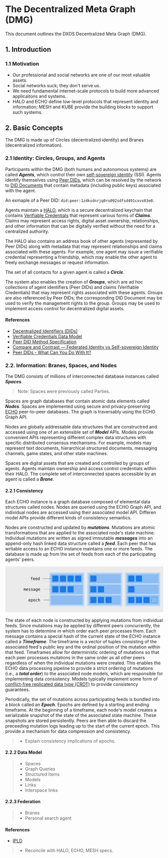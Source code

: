 # The Decentralized Meta Graph (DMG)

This document outlines the DXOS Decentralized Meta Graph (DMG).

## 1. Introduction

### 1.1 Motivation

- Our professional and social networks are one of our most valuable assets.
- Social networks suck; they don't serve us.
- We need fundamental internet-scale protocols to build more advanced applicaitons and systems.
- HALO and ECHO define low-level protocols that represent identity and information;
  MESH and KUBE provide the building blocks to support such systems.


## 2. Basic Concepts

The DMG is made up of Circles (decentralized identity) and Branes (decentralized information).


### 2.1 Identity: Circles, Groups, and Agents

Participants within the DMG (both humans and autonomous systems) are called ***Agents***,
which control their own [self-sovereign identity](https://academy.affinidi.com/compare-and-contrast-federated-identity-vs-self-sovereign-identity-227a85cbab18) (SSI).
Agents identify themselves using [Peer DIDs](https://www.w3.org/TR/vc-data-model),
which can be resolved by the network to [DID Documents](https://www.w3.org/TR/did-core/#dfn-did-documents) that contain metadata (including public keys) associated with the agent.

An exmaple of a Peer DID: `did:peer:1zdksdnrjq0ru092sdfsd491cxvs03e0`.

Agents maintain a [HALO](./halo-spec.md), which is a secure decentralized keychain that contains [Verifiable Credentials](https://www.w3.org/TR/vc-data-model) that represent various forms of ***Claims***.
Claims may represent access rights, digital asset ownership, relationships, and other information that can be digitally verified without the need for a centralized authority.

The HALO also contains an address book of other agents (represented by Peer DIDs) along with metadata that may represent relationships and claims associated with these agents. For example, one agent may issue a verifiable credential representing a friendship, which may enable the other agent to freely exchange messages or request information.

The set of all contacts for a given agent is called a ***Circle***.

The system also enables the creation of ***Groups***, which are ad hoc collections of agent identifiers (Peer DIDs) and claims (Verifiable Credentials) that may represent rights associated with these agents.
Groups are also referenced by Peer DIDs; the corresponding DID Document may be used to verify the management rights to the group.
Groups may be used to implement access control for decentralized digital assets.


#### References

- [Decentralized Identifiers (DIDs)](https://www.w3.org/TR/did-core)
- [Verifiable Credentials Data Model](https://www.w3.org/TR/vc-data-model)
- [Peer DID Method Specification](https://identity.foundation/peer-did-method-spec)
- [Compare and Contrast — Federated Identity vs Self-sovereign Identity](https://academy.affinidi.com/compare-and-contrast-federated-identity-vs-self-sovereign-identity-227a85cbab18)
- [Peer DIDs - What Can You Do With It?](https://academy.affinidi.com/peer-dids-an-off-ledger-did-implementation-5cb6ee6eb168)


### 2.2. Information: Branes, Spaces, and Nodes

The DMG consists of millions of interconnected database instances called ***Spaces***.

> Note: Spaces were previously called Parties.

Spaces are graph databases that contain atomic data elements called ***Nodes***.
Spaces are implemented using secure and privacy-preserving [ECHO](./echo-spec.md) peer-to-peer databases.
The graph is traversably using the ECHO Graph API.

Nodes are globally addressable data structures that are constructred and accessed using one of an extensible set of ***Model*** APIs.
Models provide convenient APIs representing different complex data structures with specific distributed consensus mechanisms.
For example, models may represent text documents, hierarchical structured documents, messaging channels, game states, and other state machines.

Spaces are digital assets that are created and controlled by groups of agents.
Agents maintain ownership and access control credentials within their HALO. 
The complete set of interconnected spaces accessible by an agent is called a ***Brane***.


#### 2.2.1 Consistency

Each ECHO instance is a graph database composed of elemental data structures called nodes.
Nodes are queried using the ECHO Graph API, and individual nodes are accessed using their associated model API.
Differen model APIs provide different kinds of consistency semantics.

Nodes are constructed and updated by ***mutations***.
Mutations are atomic transformations that are applied to the associated node's state machine.
Individual mutations are written as signed immutable ***messages*** into an append-only hash linked data structure called a ***feed***.
Each peer that has writable access to an ECHO instance maintains one or more feeds.
The database is made up from the set of feeds from each of the participating agents' peers.

![Epochs](./diagrams/echo-epochs.svg)

The state of each node is constructed by applying mutations from individual feeds.
Since mutations may be applied by different peers concurrently, the system has to determine in which order each peer processes them.
Each message contains a special hash of the current state of the ECHO instance called a ***Timeframe***. 
The timeframe is a vector of tuples consisting of the associated feed's public key and the ordinal position of the mutation within that feed.
Timeframes allow for deterministic ordering of mutations so that each peer processes mutations in the same order as all other peers regardless of when the individual mutations were created.
This enables the ECHO data processing pipeline to provide a strict ordering of mutations (i.e., a ***total order***) to the associated node models, which are responsible for implementing data consistency.
Models typically implement some form of [conflict-free replicated data type (CRDT)](https://en.wikipedia.org/wiki/Conflict-free_replicated_data_type) to provide consistency guarantees.

Periodically, the set of mutations across participating feeds is bundled into a block called an ***Epoch***.
Epochs are defined by a starting and ending timeframe.
At the beginning of a timeframe, each node's model creates a serializable snapshot of the state of the associated state machine.
These snapshots are stored persistently.
Peers are then able to discard the preceeding mutation logs leading up to the start of the current epoch.
This provide a mechanism for data compression and consistency.

> - Explain consistency implications of epochs.


#### 2.2.2 Data Model

> - Spaces
> - Graph Queries
> - Structured Items
> - Models
> - Links
> - Interspace links


#### 2.2.3 Federation

> - Branes
> - Personal search agent


#### References

- [IPLD](https://ipld.io/docs)

> - Reconcile with HALO, ECHO, MESH specs.
